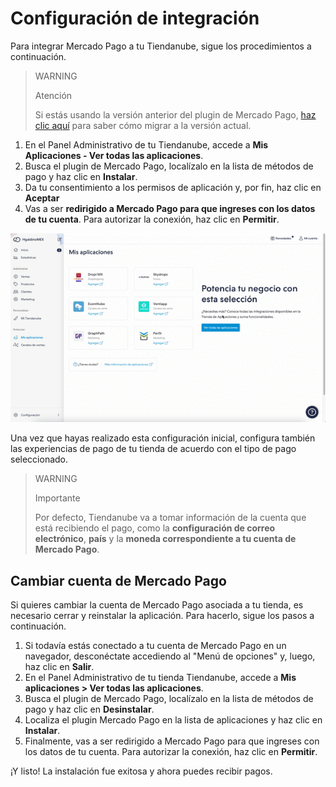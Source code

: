 # Configuración de integración
 
Para integrar Mercado Pago a tu Tiendanube, sigue los procedimientos a continuación.

> WARNING
>
> Atención
>
> Si estás usando la versión anterior del plugin de Mercado Pago, [haz clic aquí](/developers/es/docs/nuvemshop/how-tos/migration) para saber cómo migrar a la versión actual.
 
1. En el Panel Administrativo de tu Tiendanube, accede a **Mis Aplicaciones - Ver todas las aplicaciones**. 
2. Busca el plugin de Mercado Pago, localízalo en la lista de métodos de pago y haz clic en **Instalar**.
3. Da tu consentimiento a los permisos de aplicación y, por fin, haz clic en **Aceptar**
4. Vas a ser **redirigido a Mercado Pago para que ingreses con los datos de tu cuenta**. Para autorizar la conexión, haz clic en **Permitir**.

<center>

![Integration - Nuvemshop](/images/nuvemshop/plugin-mp-es.gif)

</center>

Una vez que hayas realizado esta configuración inicial, configura también las experiencias de pago de tu tienda de acuerdo con el tipo de pago seleccionado.

> WARNING
>
> Importante
>
> Por defecto, Tiendanube va a tomar información de la cuenta que está recibiendo el pago, como la **configuración de correo electrónico**, **país** y la **moneda correspondiente a tu cuenta de Mercado Pago**.

## Cambiar cuenta de Mercado Pago

Si quieres cambiar la cuenta de Mercado Pago asociada a tu tienda, es necesario cerrar y reinstalar la aplicación. Para hacerlo, sigue los pasos a continuación.

1. Si todavía estás conectado a tu cuenta de Mercado Pago en un navegador, desconéctate accediendo al "Menú de opciones" y, luego, haz clic en **Salir**.
2. En el Panel Administrativo de tu tienda Tiendanube, accede a **Mis aplicaciones > Ver todas las aplicaciones**. 
3. Busca el plugin de Mercado Pago, localízalo en la lista de métodos de pago y haz clic en **Desinstalar**.
4. Localiza el plugin Mercado Pago en la lista de aplicaciones y haz clic en **Instalar**.
5. Finalmente, vas a ser redirigido a Mercado Pago para que ingreses con los datos de tu cuenta. Para autorizar la conexión, haz clic en **Permitir**.

¡Y listo! La instalación fue exitosa y ahora puedes recibir pagos.